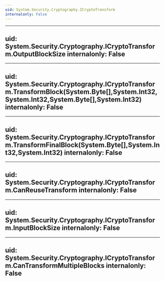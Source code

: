 ```yaml
---
uid: System.Security.Cryptography.ICryptoTransform
internalonly: False
---
```


---
uid: System.Security.Cryptography.ICryptoTransform.OutputBlockSize
internalonly: False
---

---
uid: System.Security.Cryptography.ICryptoTransform.TransformBlock(System.Byte[],System.Int32,System.Int32,System.Byte[],System.Int32)
internalonly: False
---

---
uid: System.Security.Cryptography.ICryptoTransform.TransformFinalBlock(System.Byte[],System.Int32,System.Int32)
internalonly: False
---

---
uid: System.Security.Cryptography.ICryptoTransform.CanReuseTransform
internalonly: False
---

---
uid: System.Security.Cryptography.ICryptoTransform.InputBlockSize
internalonly: False
---

---
uid: System.Security.Cryptography.ICryptoTransform.CanTransformMultipleBlocks
internalonly: False
---
